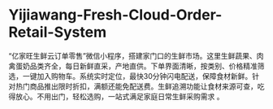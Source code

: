 # Yijiawang-Fresh-Cloud-Order-Retail-System
“亿家旺生鲜云订单零售”微信小程序，搭建家门口的生鲜市场。这里生鲜蔬果、肉禽蛋奶品类齐全，每日新鲜直采，产地直供。下单界面清晰，按类别、价格精准筛选，一键加入购物车。系统实时定位，最快30分钟闪电配送，保障食材新鲜。针对热门商品推出限时折扣，满额还能免配送费。生鲜追溯功能让食材来源可查，吃得放心。不用出门，轻松选购，一站式满足家庭日常生鲜采购需求 。
